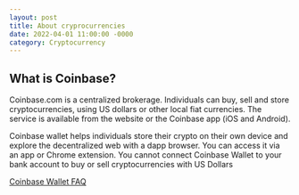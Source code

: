 ```yaml
---
layout: post
title: About cryprocurrencies
date: 2022-04-01 11:00:00 -0000
category: Cryptocurrency
---
```


## What is Coinbase?

Coinbase.com is a centralized brokerage. Individuals can buy, sell and store cryptocurrencies, using US dollars or other local fiat currencies.
The service is available from the website or the Coinbase app (iOS and Android).

Coinbase wallet helps individuals store their crypto on their own device and explore the decentralized web with a dapp browser.
You can access it via an app or Chrome extension.
You cannot connect Coinbase Wallet to your bank account to buy or sell cryptocurrencies with US Dollars

[Coinbase Wallet FAQ](https://wallet.coinbase.com/faq/)
